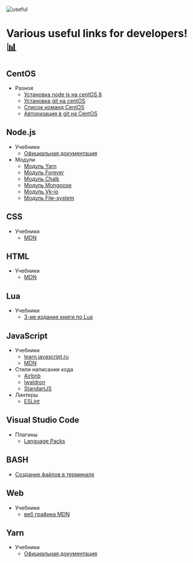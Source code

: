 ![useful](https://www.usefulsimple.co.uk/assets/Values1600x950_USEFUL5-b5c7777e24f79c3956532876dc2d1870dd545cce943a65916097a92df8fd817c.png)
# Various useful links for developers! 📊

## CentOS 
- Разное
  - [Установка node js на centOS 8](https://www.digitalocean.com/community/tutorials/how-to-install-node-js-on-centos-8-ru)
  - [Установка git на centOS](https://losst.ru/ustanovka-git-centos-8)
  - [Список команд CentOS](https://www.sites.google.com/site/dlasebamne/home/spisok-komand-centos)
  - [Авторизация в git на CentOS](https://www.digitalocean.com/community/tutorials/how-to-set-up-ssh-keys-on-centos7)

## Node.js

- Учебники
  - [Официальная документация](https://nodejs.org/ru/docs/)
- Модули 
  - [Модуль Yarn](https://www.npmjs.com/package/yarn)
  - [Модуль Forever](https://www.npmjs.com/package/forever)
  - [Модуль Chalk](https://www.npmjs.com/package/chalk)
  - [Модуль Mongoose](https://www.npmjs.com/package/mongoose)
  - [Модуль Vk-io](https://www.npmjs.com/package/vk-io)
  - [Модуль File-system](https://www.npmjs.com/package/file-system)

## CSS

- Учебники
  - [MDN](https://developer.mozilla.org/ru/docs/Web/CSS)

## HTML

- Учебники
  - [MDN](https://developer.mozilla.org/ru/docs/Web/HTML)

## Lua

- Учебники
  - [3-ие издание книги по Lua](http://texno.info/wp-content/uploads/2019/09/lua.pdf)

## JavaScript

- Учебники
  - [learn.javascript.ru](https://learn.javascript.ru/)
  - [MDN](https://developer.mozilla.org/ru/docs/Web/JavaScript)
- Стили написания кода
  - [Airbnb](https://leonidlebedev.github.io/javascript-airbnb/)
  - [lwaldron](https://github.com/rwaldron/idiomatic.js/tree/master/translations/ru_RU)
  - [StandartJS](https://standardjs.com/)
- Линтеры
  - [ESLint](https://eslint.org/)

## Visual Studio Code

- Плагины
  - [Language Packs](https://github.com/Microsoft/vscode-loc)

## BASH

- [Создание файлов в терминале](https://losst.ru/kak-sozdat-fajl-v-terminale)

## Web

- Учебники 
  - [веб графика MDN](https://developer.mozilla.org/ru/docs/Web/Guide/Graphics)

## Yarn
- Учебники
  - [Официальная документация](https://classic.yarnpkg.com/lang/en/docs/)
